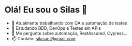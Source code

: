 # Olá! Eu sou o Silas 👋

- 🔭 Atualmente trabalhando com QA e automação de testes
- 🌱 Estudando BDD, DevOps e Testes em APIs
- 💬 Me pergunte sobre automação, RestAssured, Cypress...
- 📫 Contato: silasuni@gmail.com

